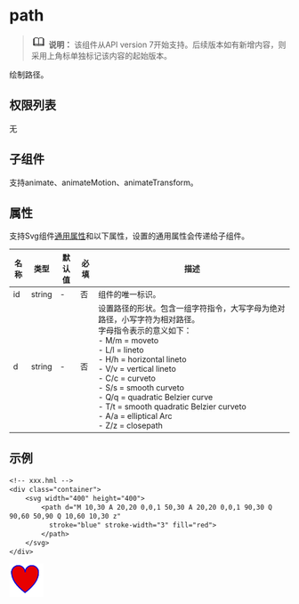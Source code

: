 # path


> ![icon-note.gif](public_sys-resources/icon-note.gif) **说明：**
> 该组件从API version 7开始支持。后续版本如有新增内容，则采用上角标单独标记该内容的起始版本。

绘制路径。

## 权限列表

无


## 子组件

支持animate、animateMotion、animateTransform。


## 属性

支持Svg组件[通用属性](../arkui-js/js-components-svg-common-attributes.md)和以下属性，设置的通用属性会传递给子组件。

| 名称 | 类型 | 默认值 | 必填 | 描述 |
| -------- | -------- | -------- | -------- | -------- |
| id | string | - | 否 | 组件的唯一标识。 |
| d | string | - | 否 | 设置路径的形状。包含一组字符指令，大写字母为绝对路径，小写字符为相对路径。<br/>字母指令表示的意义如下：<br/>-&nbsp;M/m&nbsp;=&nbsp;moveto<br/>-&nbsp;L/l&nbsp;=&nbsp;lineto<br/>-&nbsp;H/h&nbsp;=&nbsp;horizontal&nbsp;lineto<br/>-&nbsp;V/v&nbsp;=&nbsp;vertical&nbsp;lineto<br/>-&nbsp;C/c&nbsp;=&nbsp;curveto<br/>-&nbsp;S/s&nbsp;=&nbsp;smooth&nbsp;curveto<br/>-&nbsp;Q/q&nbsp;=&nbsp;quadratic&nbsp;Belzier&nbsp;curve<br/>-&nbsp;T/t&nbsp;=&nbsp;smooth&nbsp;quadratic&nbsp;Belzier&nbsp;curveto<br/>-&nbsp;A/a&nbsp;=&nbsp;elliptical&nbsp;Arc<br/>-&nbsp;Z/z&nbsp;=&nbsp;closepath |


## 示例

```
<!-- xxx.hml -->
<div class="container">
    <svg width="400" height="400">
        <path d="M 10,30 A 20,20 0,0,1 50,30 A 20,20 0,0,1 90,30 Q 90,60 50,90 Q 10,60 10,30 z"
          stroke="blue" stroke-width="3" fill="red">
        </path>
    </svg>
</div>
```


![zh-cn_image_0000001173164891](figures/zh-cn_image_0000001173164891.png)
